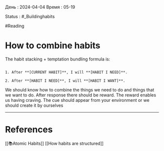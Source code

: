 День : 2024-04-04 
Время : 05-19

Status : #_Buildinghabits 


#Reading 
# How to combine habits

The habit stacking + temptation bundling formula is: 
```ad-note

1. After **[CURRENT HABIT]**, I will **[HABIT I NEED]**. 

2. After **[HABIT I NEED]**, I will **[HABIT I WANT]**.

```

We should know how to combine the things we need to do and things that we want to do.  After response there should be reward. The reward enables us having craving.  The cue should appear from your environment or we should create it by ourselves

---
# References
[[📚Atomic Habits]]
[[How habits are structured]]